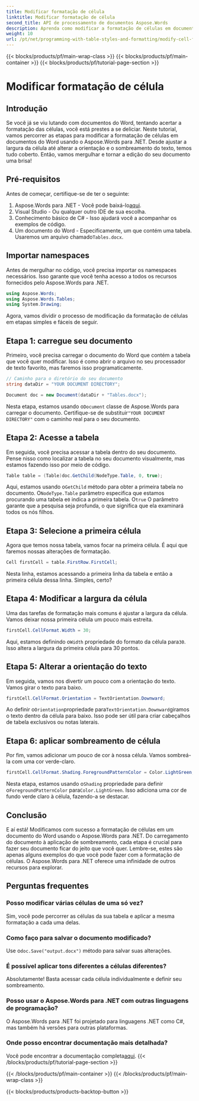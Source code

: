 ```yaml
---
title: Modificar formatação de célula
linktitle: Modificar formatação de célula
second_title: API de processamento de documentos Aspose.Words
description: Aprenda como modificar a formatação de células em documentos do Word usando o Aspose.Words para .NET com este guia passo a passo detalhado.
weight: 10
url: /pt/net/programming-with-table-styles-and-formatting/modify-cell-formatting/
---
```


{{< blocks/products/pf/main-wrap-class >}}
{{< blocks/products/pf/main-container >}}
{{< blocks/products/pf/tutorial-page-section >}}

# Modificar formatação de célula

## Introdução

Se você já se viu lutando com documentos do Word, tentando acertar a formatação das células, você está prestes a se deliciar. Neste tutorial, vamos percorrer as etapas para modificar a formatação de células em documentos do Word usando o Aspose.Words para .NET. Desde ajustar a largura da célula até alterar a orientação e o sombreamento do texto, temos tudo coberto. Então, vamos mergulhar e tornar a edição do seu documento uma brisa!

## Pré-requisitos

Antes de começar, certifique-se de ter o seguinte:

1. Aspose.Words para .NET - Você pode baixá-lo[aqui](https://releases.aspose.com/words/net/).
2. Visual Studio - Ou qualquer outro IDE de sua escolha.
3. Conhecimento básico de C# - Isso ajudará você a acompanhar os exemplos de código.
4.  Um documento do Word - Especificamente, um que contém uma tabela. Usaremos um arquivo chamado`Tables.docx`.

## Importar namespaces

Antes de mergulhar no código, você precisa importar os namespaces necessários. Isso garante que você tenha acesso a todos os recursos fornecidos pelo Aspose.Words para .NET.

```csharp
using Aspose.Words;
using Aspose.Words.Tables;
using System.Drawing;
```

Agora, vamos dividir o processo de modificação da formatação de células em etapas simples e fáceis de seguir.

## Etapa 1: carregue seu documento

Primeiro, você precisa carregar o documento do Word que contém a tabela que você quer modificar. Isso é como abrir o arquivo no seu processador de texto favorito, mas faremos isso programaticamente.

```csharp
// Caminho para o diretório do seu documento
string dataDir = "YOUR DOCUMENT DIRECTORY";

Document doc = new Document(dataDir + "Tables.docx");
```

 Nesta etapa, estamos usando o`Document` classe de Aspose.Words para carregar o documento. Certifique-se de substituir`"YOUR DOCUMENT DIRECTORY"` com o caminho real para o seu documento.

## Etapa 2: Acesse a tabela

Em seguida, você precisa acessar a tabela dentro do seu documento. Pense nisso como localizar a tabela no seu documento visualmente, mas estamos fazendo isso por meio de código.

```csharp
Table table = (Table)doc.GetChild(NodeType.Table, 0, true);
```

Aqui, estamos usando o`GetChild` método para obter a primeira tabela no documento. O`NodeType.Table` parâmetro especifica que estamos procurando uma tabela e`0` indica a primeira tabela. O`true` O parâmetro garante que a pesquisa seja profunda, o que significa que ela examinará todos os nós filhos.

## Etapa 3: Selecione a primeira célula

Agora que temos nossa tabela, vamos focar na primeira célula. É aqui que faremos nossas alterações de formatação.

```csharp
Cell firstCell = table.FirstRow.FirstCell;
```

Nesta linha, estamos acessando a primeira linha da tabela e então a primeira célula dessa linha. Simples, certo?

## Etapa 4: Modificar a largura da célula

Uma das tarefas de formatação mais comuns é ajustar a largura da célula. Vamos deixar nossa primeira célula um pouco mais estreita.

```csharp
firstCell.CellFormat.Width = 30;
```

 Aqui, estamos definindo o`Width` propriedade do formato da célula para`30`. Isso altera a largura da primeira célula para 30 pontos.

## Etapa 5: Alterar a orientação do texto

Em seguida, vamos nos divertir um pouco com a orientação do texto. Vamos girar o texto para baixo.

```csharp
firstCell.CellFormat.Orientation = TextOrientation.Downward;
```

 Ao definir o`Orientation`propriedade para`TextOrientation.Downward`giramos o texto dentro da célula para baixo. Isso pode ser útil para criar cabeçalhos de tabela exclusivos ou notas laterais.

## Etapa 6: aplicar sombreamento de célula

Por fim, vamos adicionar um pouco de cor à nossa célula. Vamos sombreá-la com uma cor verde-claro.

```csharp
firstCell.CellFormat.Shading.ForegroundPatternColor = Color.LightGreen;
```

 Nesta etapa, estamos usando o`Shading` propriedade para definir o`ForegroundPatternColor` para`Color.LightGreen`. Isso adiciona uma cor de fundo verde claro à célula, fazendo-a se destacar.

## Conclusão

E aí está! Modificamos com sucesso a formatação de células em um documento do Word usando o Aspose.Words para .NET. Do carregamento do documento à aplicação de sombreamento, cada etapa é crucial para fazer seu documento ficar do jeito que você quer. Lembre-se, estes são apenas alguns exemplos do que você pode fazer com a formatação de células. O Aspose.Words para .NET oferece uma infinidade de outros recursos para explorar.

## Perguntas frequentes

### Posso modificar várias células de uma só vez?
Sim, você pode percorrer as células da sua tabela e aplicar a mesma formatação a cada uma delas.

### Como faço para salvar o documento modificado?
 Use o`doc.Save("output.docx")` método para salvar suas alterações.

### É possível aplicar tons diferentes a células diferentes?
Absolutamente! Basta acessar cada célula individualmente e definir seu sombreamento.

### Posso usar o Aspose.Words para .NET com outras linguagens de programação?
O Aspose.Words para .NET foi projetado para linguagens .NET como C#, mas também há versões para outras plataformas.

### Onde posso encontrar documentação mais detalhada?
 Você pode encontrar a documentação completa[aqui](https://reference.aspose.com/words/net/).
{{< /blocks/products/pf/tutorial-page-section >}}

{{< /blocks/products/pf/main-container >}}
{{< /blocks/products/pf/main-wrap-class >}}

{{< blocks/products/products-backtop-button >}}
